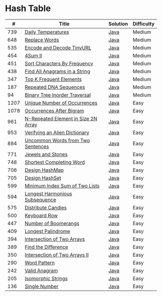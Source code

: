 Hash Table
========

| # | Title | Solution | Difficulty |
|---| ----- | -------- | ---------- |
|739|[Daily Temperatures](https://leetcode.com/problems/daily-temperatures/)|[Java](src/medium/DailyTemperatures.java)|Medium|
|648|[Replace Words](https://leetcode.com/problems/replace-words/)|[Java](src/medium/ReplaceWords.java)|Medium|
|535|[Encode and Decode TinyURL](https://leetcode.com/problems/encode-and-decode-tinyurl/)|[Java](src/medium/EncodeAndDecodeTinyURL.java)|Medium|
|454|[4Sum II](https://leetcode.com/problems/4sum-ii/)|[Java](src/medium/FourSumII.java)|Medium|
|451|[Sort Characters By Frequency](https://leetcode.com/problems/sort-characters-by-frequency/)|[Java](src/medium/SortCharactersByFrequency.java)|Medium|
|438|[Find All Anagrams in a String](https://leetcode.com/problems/find-all-anagrams-in-a-string/)|[Java](src/medium/FindAllAnagramsInString.java)|Medium|
|347|[Top K Frequent Elements](https://leetcode.com/problems/top-k-frequent-elements/)|[Java](src/medium/TopKFrequentElements.java)|Medium|
|187|[Repeated DNA Sequences](https://leetcode.com/problems/repeated-dna-sequences/)|[Java](src/medium/RepeatedDNASequences.java)|Medium|
|94|[Binary Tree Inorder Traversal](https://leetcode.com/problems/binary-tree-inorder-traversal/)|[Java](src/medium/BinaryTreeInorderTraversal.java)|Medium|
|1207|[Unique Number of Occurrences](https://leetcode.com/problems/unique-number-of-occurrences/)|[Java](src/easy/UniqueNumberOfOccurrences.java)|Easy|
|1078|[Occurrences After Bigram](https://leetcode.com/problems/occurrences-after-bigram/)|[Java](src/easy/OccurrencesAfterBigram.java)|Easy|
|961|[N-Repeated Element in Size 2N Array](https://leetcode.com/problems/n-repeated-element-in-size-2n-array/)|[Java](src/easy/NRepeatedElementInSize2NArray.java)|Easy|
|953|[Verifying an Alien Dictionary](https://leetcode.com/problems/verifying-an-alien-dictionary/)|[Java](src/easy/VerifyingAlienDictionary.java)|Easy|
|884|[Uncommon Words from Two Sentences](https://leetcode.com/problems/uncommon-words-from-two-sentences/)|[Java](src/easy/UncommonWordsFromTwoSentences.java)|Easy|
|771|[Jewels and Stones](https://leetcode.com/problems/jewels-and-stones/)|[Java](src/easy/JewelsAndStones.java)|Easy|
|748|[Shortest Completing Word](https://leetcode.com/problems/shortest-completing-word/)|[Java](src/easy/ShortestCompletingWord.java)|Easy|
|706|[Design HashMap](https://leetcode.com/problems/design-hashmap/)|[Java](src/easy/DesignHashMap.java)|Easy|
|705|[Design HashSet](https://leetcode.com/problems/design-hashset/)|[Java](src/easy/DesignHashSet.java)|Easy|
|599|[Minimum Index Sum of Two Lists](https://leetcode.com/problems/minimum-index-sum-of-two-lists/)|[Java](src/easy/MinimumIndexSumOfTwoLists.java)|Easy|
|594|[Longest Harmonious Subsequence](https://leetcode.com/problems/longest-harmonious-subsequence/)|[Java](src/easy/LongestHarmoniousSubsequence.java)|Easy|
|575|[Distribute Candies](https://leetcode.com/problems/distribute-candies/)|[Java](src/easy/DistributeCandies.java)|Easy|
|500|[Keyboard Row](https://leetcode.com/problems/keyboard-row/)|[Java](src/easy/KeyboardRow.java)|Easy|
|447|[Number of Boomerangs](https://leetcode.com/problems/number-of-boomerangs/)|[Java](src/easy/NumberOfBoomerangs.java)|Easy|
|409|[Longest Palindrome](https://leetcode.com/problems/longest-palindrome/)|[Java](src/easy/LongestPalindrome.java)|Easy|
|394|[Intersection of Two Arrays](https://leetcode.com/problems/intersection-of-two-arrays/)|[Java](src/easy/IntersectionOfTwoArrays.java)|Easy|
|389|[Find the Difference](https://leetcode.com/problems/find-the-difference/)|[Java](src/easy/FindTheDifference.java)|Easy|
|350|[Intersection of Two Arrays II](https://leetcode.com/problems/intersection-of-two-arrays-ii/)|[Java](src/easy/IntersectionOfTwoArraysII.java)|Easy|
|290|[Word Pattern](https://leetcode.com/problems/word-pattern/)|[Java](src/easy/WordPattern.java)|Easy|
|242|[Valid Anagram](https://leetcode.com/problems/valid-anagram/)|[Java](src/easy/ValidAnagram.java)|Easy|
|205|[Isomorphic Strings](https://leetcode.com/problems/isomorphic-strings/)|[Java](src/easy/IsomorphicStrings.java)|Easy|
|136|[Single Number](https://leetcode.com/problems/single-number/)|[Java](src/easy/SingleNumber.java)|Easy|
